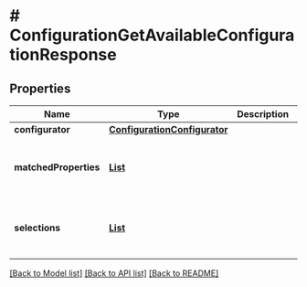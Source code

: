 # # ConfigurationGetAvailableConfigurationResponse


## Properties 


Name | Type | Description | Notes
------------ | ------------- | ------------- | -------------
**configurator**| [**ConfigurationConfigurator**](ConfigurationConfigurator.md) |   | [optional]
**matchedProperties**| [**List<ConfigurationProperty>**](ConfigurationProperty.md) |   | [optional] [default to new ArrayList<>()]
**selections**| [**List<ProductconfiguratorconfigurationSelection>**](ProductconfiguratorconfigurationSelection.md) |   | [optional] [default to new ArrayList<>()]


[[Back to Model list]](../../README.md#models) [[Back to API list]](../../README.md#endpoints) [[Back to README]](../../README.md)

